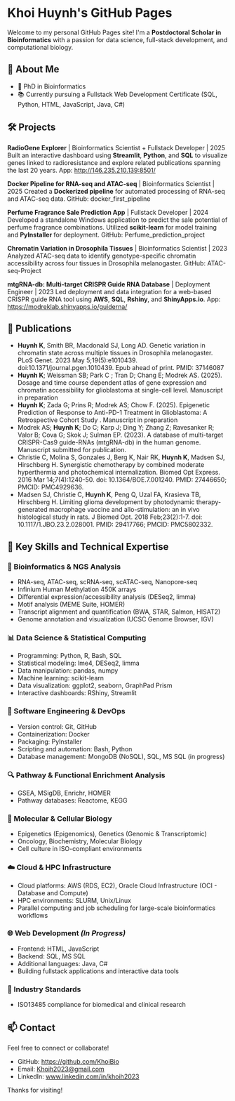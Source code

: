 # Khoi Huynh's GitHub Pages

Welcome to my personal GitHub Pages site! I'm a **Postdoctoral Scholar in Bioinformatics** with a passion for data science, full-stack development, and computational biology.

## 🔬 About Me

- 🧬 PhD in Bioinformatics
- 📚 Currently pursuing a Fullstack Web Development Certificate (SQL, Python, HTML, JavaScript, Java, C#)

## 🛠️ Projects

**RadioGene Explorer** | Bioinformatics Scientist + Fullstack Developer | 2025
Built an interactive dashboard using **Streamlit**, **Python**, and **SQL** to visualize genes linked to radioresistance and explore related publications spanning the last 20 years.
App: http://146.235.210.139:8501/

**Docker Pipeline for RNA-seq and ATAC-seq** | Bioinformatics Scientist | 2025
Created a **Dockerized pipeline** for automated processing of RNA-seq and ATAC-seq data.
GitHub: docker_first_pipeline

**Perfume Fragrance Sale Prediction App** | Fullstack Developer | 2024
Developed a standalone Windows application to predict the sale potential of perfume fragrance combinations. Utilized **scikit-learn** for model training and **PyInstaller** for deployment.
GitHub: Perfume_prediction_project

**Chromatin Variation in Drosophila Tissues** | Bioinformatics Scientist | 2023
Analyzed ATAC-seq data to identify genotype-specific chromatin accessibility across four tissues in Drosophila melanogaster.
GitHub: ATAC-seq-Project

**mtgRNA-db: Multi-target CRISPR Guide RNA Database** | Deployment Engineer | 2023
Led deployment and data integration for a web-based CRISPR guide RNA tool using **AWS**, **SQL**, **Rshiny**, and **ShinyApps.io**.
App: https://modreklab.shinyapps.io/guiderna/

## 📖 Publications 

- **Huynh K**, Smith BR, Macdonald SJ, Long AD. Genetic variation in chromatin state across multiple tissues in Drosophila melanogaster. PLoS Genet. 2023 May 5;19(5):e1010439. doi:10.1371/journal.pgen.1010439. Epub ahead of print. PMID: 37146087
- **Huynh K**; Weissman SB; Park C ; Tran D; Chang E; Modrek AS. (2025). Dosage and time course dependent atlas of gene expression and chromatin accessibility for glioblastoma at single-cell level. Manuscript in preparation 
- **Huynh K**; Zada G; Prins R; Modrek AS; Chow F. (2025). Epigenetic Prediction of Response to Anti-PD-1 Treatment in Glioblastoma: A Retrospective Cohort Study . Manuscript in preparation
- Modrek AS; **Huynh K**; Do C; Karp J; Ding Y; Zhang Z; Ravesanker R; Valor B; Cova G; Skok J; Sulman EP. (2023). A database of multi-target CRISPR-Cas9 guide-RNAs (mtgRNA-db) in the human genome. Manuscript submitted for publication.
- Christie C, Molina S, Gonzales J, Berg K, Nair RK, **Huynh K**, Madsen SJ, Hirschberg H. Synergistic chemotherapy by combined moderate hyperthermia and photochemical internalization. Biomed Opt Express. 2016 Mar 14;7(4):1240-50. doi: 10.1364/BOE.7.001240. PMID: 27446650; PMCID: PMC4929636.
- Madsen SJ, Christie C, **Huynh K**, Peng Q, Uzal FA, Krasieva TB, Hirschberg H. Limiting glioma development by photodynamic therapy-generated macrophage vaccine and allo-stimulation: an in vivo histological study in rats. J Biomed Opt. 2018 Feb;23(2):1-7. doi: 10.1117/1.JBO.23.2.028001. PMID: 29417766; PMCID: PMC5802332.

## 🧰 Key Skills and Technical Expertise

### 🧬 Bioinformatics & NGS Analysis
- RNA-seq, ATAC-seq, scRNA-seq, scATAC-seq, Nanopore-seq
- Infinium Human Methylation 450K arrays
- Differential expression/accessibility analysis (DESeq2, limma)
- Motif analysis (MEME Suite, HOMER)
- Transcript alignment and quantification (BWA, STAR, Salmon, HISAT2)
- Genome annotation and visualization (UCSC Genome Browser, IGV)

### 📊 Data Science & Statistical Computing
- Programming: Python, R, Bash, SQL
- Statistical modeling: lme4, DESeq2, limma
- Data manipulation: pandas, numpy
- Machine learning: scikit-learn
- Data visualization: ggplot2, seaborn, GraphPad Prism
- Interactive dashboards: RShiny, Streamlit

### 🧰 Software Engineering & DevOps
- Version control: Git, GitHub
- Containerization: Docker
- Packaging: PyInstaller
- Scripting and automation: Bash, Python
- Database management: MongoDB (NoSQL), SQL, MS SQL (in progress)

### 🔍 Pathway & Functional Enrichment Analysis
- GSEA, MSigDB, Enrichr, HOMER
- Pathway databases: Reactome, KEGG

### 🧪 Molecular & Cellular Biology
- Epigenetics (Epigenomics), Genetics (Genomic & Transcriptomic)
- Oncology, Biochemistry, Molecular Biology
- Cell culture in ISO-compliant environments

### ☁️ Cloud & HPC Infrastructure
- Cloud platforms: AWS (RDS, EC2), Oracle Cloud Infrastructure (OCI - Database and Compute)
- HPC environments: SLURM, Unix/Linux
- Parallel computing and job scheduling for large-scale bioinformatics workflows

### 🌐 Web Development *(In Progress)*
- Frontend: HTML, JavaScript
- Backend: SQL, MS SQL
- Additional languages: Java, C#
- Building fullstack applications and interactive data tools

### 🏢 Industry Standards
- ISO13485 compliance for biomedical and clinical research

## 📫 Contact

Feel free to connect or collaborate!

- GitHub: https://github.com/KhoiBio
- Email: Khoih2023@gmail.com
- LinkedIn: www.linkedin.com/in/khoih2023


Thanks for visiting!
